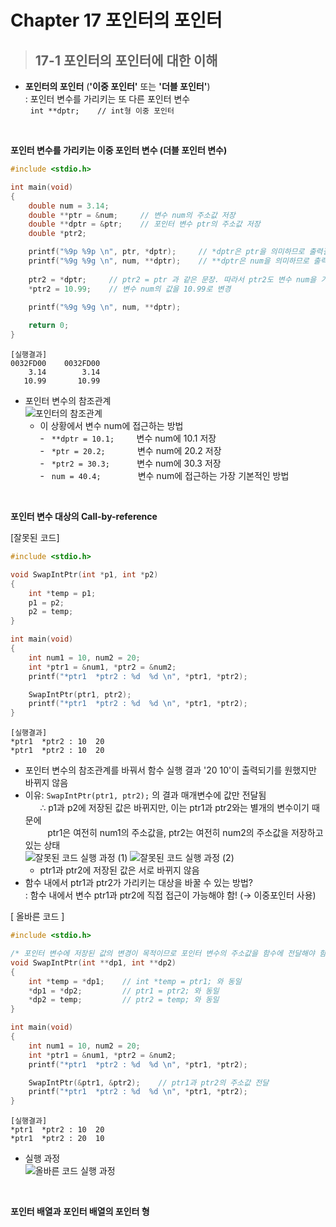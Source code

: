 # **Chapter 17 포인터의 포인터**

> ## 17-1 포인터의 포인터에 대한 이해
* **포인터의 포인터** (**'이중 포인터'** 또는 **'더블 포인터'**)  
: 포인터 변수를 가리키는 또 다른 포인터 변수  
 &nbsp; `int **dptr;    // int형 이중 포인터`

 <br>

 **포인터 변수를 가리키는 이중 포인터 변수 (더블 포인터 변수)**  
 ```c
 #include <stdio.h>

 int main(void)
 {
     double num = 3.14;
     double **ptr = &num;     // 변수 num의 주소값 저장
     double **dptr = &ptr;    // 포인터 변수 ptr의 주소값 저장
     double *ptr2;

     printf("%9p %9p \n", ptr, *dptr);     // *dptr은 ptr을 의미하므로 출력결과 동일
     printf("%9g %9g \n", num, **dptr);    // **dptr은 num을 의미하므로 출력결과 동일
     
     ptr2 = *dptr;     // ptr2 = ptr 과 같은 문장. 따라서 ptr2도 변수 num을 가리킴
     *ptr2 = 10.99;    // 변수 num의 값을 10.99로 변경
     
     printf("%9g %9g \n", num, **dptr);

     return 0;
 }
 ```
 ```
 [실행결과]
 0032FD00    0032FD00
     3.14        3.14
    10.99       10.99
```

* 포인터 변수의 참조관계  
    ![포인터의 참조관계](./Image/Chapter_17_1.png)  
    * 이 상황에서 변수 num에 접근하는 방법  
    \- &nbsp; `**dptr = 10.1;` &nbsp; &nbsp; &nbsp; &nbsp; 변수 num에 10.1 저장  
    \- &nbsp; `*ptr = 20.2;` &nbsp; &nbsp; &nbsp; &nbsp; &nbsp; &nbsp; 변수 num에 20.2 저장  
    \- &nbsp; `*ptr2 = 30.3;` &nbsp; &nbsp; &nbsp; &nbsp; &nbsp; 변수 num에 30.3 저장  
    \- &nbsp; `num = 40.4;` &nbsp; &nbsp; &nbsp; &nbsp; &nbsp; &nbsp; &nbsp; 변수 num에 접근하는 가장 기본적인 방법  

<br>

**포인터 변수 대상의 Call-by-reference**

[잘못된 코드]
```c
#include <stdio.h>

void SwapIntPtr(int *p1, int *p2)
{
    int *temp = p1;
    p1 = p2;
    p2 = temp;
}

int main(void)
{
    int num1 = 10, num2 = 20;
    int *ptr1 = &num1, *ptr2 = &num2;
    printf("*ptr1  *ptr2 : %d  %d \n", *ptr1, *ptr2);

    SwapIntPtr(ptr1, ptr2);
    printf("*ptr1  *ptr2 : %d  %d \n", *ptr1, *ptr2);
}
```
```
[실행결과]
*ptr1  *ptr2 : 10  20
*ptr1  *ptr2 : 10  20
```

* 포인터 변수의 참조관계를 바꿔서 함수 실행 결과 '20  10'이 출력되기를 원했지만 바뀌지 않음  
* 이유: `SwapIntPtr(ptr1, ptr2);` 의 결과 매개변수에 값만 전달됨 <br> &nbsp; &nbsp; &nbsp; ∴ p1과 p2에 저장된 값은 바뀌지만, 이는 ptr1과 ptr2와는 별개의 변수이기 때문에 <br> &nbsp; &nbsp; &nbsp; &nbsp; &nbsp;ptr1은 여전히 num1의 주소값을, ptr2는 여전히 num2의 주소값을 저장하고 있는 상태  
    ![잘못된 코드 실행 과정 (1)](./Image/Chapter_17_2.png)
    ![잘못된 코드 실행 과정 (2)](./Image/Chapter_17_3.png)  
    * ptr1과 ptr2에 저장된 값은 서로 바뀌지 않음
* 함수 내에서 ptr1과 ptr2가 가리키는 대상을 바꿀 수 있는 방법?  
: 함수 내에서 변수 ptr1과 ptr2에 직접 접근이 가능해야 함! (→ 이중포인터 사용)

\[ 올바른 코드 \]

```c
#include <stdio.h>

/* 포인터 변수에 저장된 값의 변경이 목적이므로 포인터 변수의 주소값을 함수에 전달해야 함 */
void SwapIntPtr(int **dp1, int **dp2)
{
    int *temp = *dp1;    // int *temp = ptr1; 와 동일
    *dp1 = *dp2;         // ptr1 = ptr2; 와 동일
    *dp2 = temp;         // ptr2 = temp; 와 동일
}

int main(void)
{
    int num1 = 10, num2 = 20;
    int *ptr1 = &num1, *ptr2 = &num2;
    printf("*ptr1  *ptr2 : %d  %d \n", *ptr1, *ptr2);

    SwapIntPtr(&ptr1, &ptr2);    // ptr1과 ptr2의 주소값 전달
    printf("*ptr1  *ptr2 : %d  %d \n", *ptr1, *ptr2);
}
```
```
[실행결과]
*ptr1  *ptr2 : 10  20
*ptr1  *ptr2 : 20  10
```
* 실행 과정  
    ![올바른 코드 실행 과정](./Image/Chapter_17_4.png)

<br>

**포인터 배열과 포인터 배열의 포인터 형**
